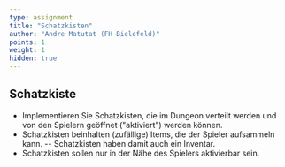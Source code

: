 ```yaml
---
type: assignment
title: "Schatzkisten"
author: "Andre Matutat (FH Bielefeld)"
points: 1
weight: 1
hidden: true
---
```



## Schatzkiste

-   Implementieren Sie Schatzkisten, die im Dungeon verteilt werden und
    von den Spielern geöffnet ("aktiviert") werden können.
-   Schatzkisten beinhalten (zufällige) Items, die der Spieler aufsammeln
    kann. -- Schatzkisten haben damit auch ein Inventar.
-   Schatzkisten sollen nur in der Nähe des Spielers aktivierbar sein.
